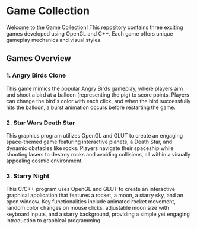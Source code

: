 # Game Collection
Welcome to the Game Collection! This repository contains three exciting games developed using OpenGL and C++. Each game offers unique gameplay mechanics and visual styles.

## Games Overview

### 1. Angry Birds Clone

This game mimics the popular Angry Birds gameplay, where players aim and shoot a bird at a balloon (representing the pig) to score points. Players can change the bird's color with each click, and when the bird successfully hits the balloon, a burst animation occurs before restarting the game.

### 2. Star Wars Death Star
This graphics program utilizes OpenGL and GLUT to create an engaging space-themed game featuring interactive planets, a Death Star, and dynamic obstacles like rocks. Players navigate their spaceship while shooting lasers to destroy rocks and avoiding collisions, all within a visually appealing cosmic environment.

### 3. Starry Night
This C/C++ program uses OpenGL and GLUT to create an interactive graphical application that features a rocket, a moon, a starry sky, and an open window. Key functionalities include animated rocket movement, random color changes on mouse clicks, adjustable moon size with keyboard inputs, and a starry background, providing a simple yet engaging introduction to graphical programming.
